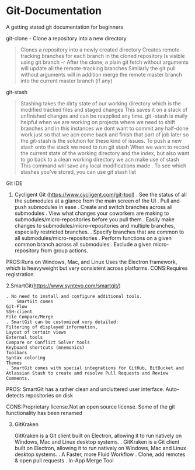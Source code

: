 # Git-Documentation
A getting stated git documentation for beginners

git-clone - Clone a repository into a new directory

> Clones a repository into a newly created directory
> Creates remote-tracking branches for each branch in the cloned repository
> Is visible using git branch -r 
> After the clone, a plain git fetch without arguments will update all the remote-tracking branches
> Similarly the git pull without arguments will in addition merge the remote master branch into the current master branch (if any)

git-stash

> Stashing takes the dirty state of our working directory which is the modified tracked files and staged changes 
> This saves it on a stack of unfinished changes and can be reapplied any time.
> git -stash is maily helpful when we are working on projects where we need to shift branches and in this instances we dont want to commit any half-done work just so that we acn come back and finish that part of job later so the git-stash is the solution for these kind of issues.
> To push a new stash onto the stack we need to run git stash
> When we want to record the current state of the working directory and the index, but also want to go back to a clean working directory we acn make use of stash
> This command will save any local modifications made .
> To see which stashes you’ve stored, you can use git stash list



Git IDE

1. Cycligent Git (https://www.cycligent.com/git-tool)
    . See the status of all the submodules at a glance from the main screen of the UI
    . Pull and push submodules in ease
    . Create and switch branches across all submodules
    . View what changes your coworkers are making to submodules/micro-repositories before you pull them
    . Easily make changes to submodules/micro-repositories and multiple branches, especially restricted branches.
    . Specify branches that are common to all submodules/micro-repositories
    . Perform functions on a given common branch across all submodules
    . Exclude a given micro-repository from group actions.  

PROS:Runs on Windows, Mac, and Linux
     Uses the Electron framework, which is heavyweight but very consistent across platforms.
CONS:Requires registration


2.SmartGit(https://www.syntevo.com/smartgit/)
    
    . No need to install and configure additional tools.
        SmartGit comes
   	Git-Flow
	SSH-client
	File Compare/Merge
    . SmartGit can be customized very detailed:
	Filtering of displayed information,
	Layout of certain views
	External tools
	Compare or Conflict Solver tools
	Keyboard shortcuts (mnemonics)
	Toolbars
	Syntax coloring
	Themes
    . SmartGit comes with special integrations for GitHub, BitBucket and Atlassian Stash to create and resolve Pull Requests and Review Comments.
  
PROS: SmartGit has a rather clean and uncluttered user interface.
      Auto-detects repositories on disk
            
CONS:Proprietary license.Not an open source license.
     Some of the git functionality has been renamed

3. GitKraken

   GitKraken is a Git client built on Electron, allowing it to run natively on Windows, Mac and Linux desktop systems.
    . GitKraken is a Git client built on Electron, allowing it to run natively on Windows, Mac and Linux desktop systems.
    . A Faster, more Fluid Workflow
    . Clone, add remotes & open pull requests
    . In-App Merge Tool